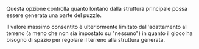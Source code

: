 Questa opzione controlla quanto lontano dalla struttura principale possa essere generata una parte del puzzle.

Il valore massimo consentito è ulteriormente limitato dall'adattamento al terreno (a meno che non sia impostato su "nessuno") in quanto il gioco ha bisogno di spazio per regolare il terreno alla struttura generata.